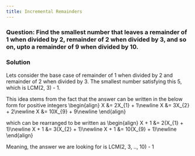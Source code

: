 ```yaml
---
title: Incremental Remainders
---
```


### Question: Find the smallest number that leaves a remainder of 1 when divided by 2, remainder of 2 when divided by 3, and so on, upto a remainder of 9 when divided by 10. 

### Solution
Lets consider the base case of remainder of 1 when divided by 2 and remainder of 2 when divided by 3. The smallest number satisfying this 5, which is LCM(2, 3) - 1.

This idea stems from the fact that the answer can be written in the below form for positive integers
\begin{align}
    X &= 2X_{1} + 1\newline
    X &= 3X_{2} + 2\newline
    X &= 10X_{9} + 9\newline
\end{align}

which can be rearranged to be written as
\begin{align}
    X + 1 &= 2(X_{1} + 1)\newline
    X + 1 &= 3(X_{2} + 1)\newline
    X + 1 &= 10(X_{9} + 1)\newline
\end{align}

Meaning, the answer we are looking for is LCM(2, 3, .., 10) - 1
